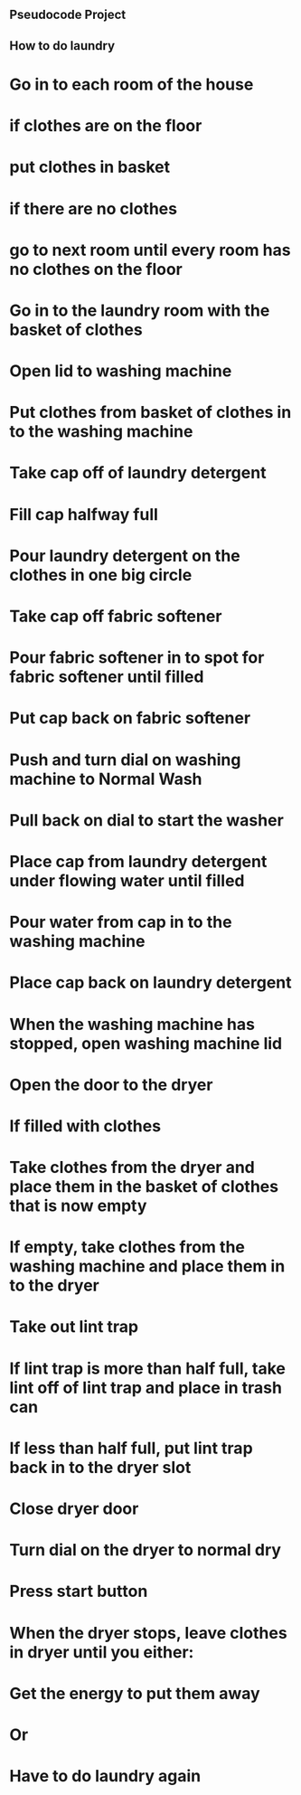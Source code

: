 ## Pseudocode Project

## How to do laundry

# Go in to each room of the house
# if clothes are on the floor
# put clothes in basket
# if there are no clothes
# go to next room until every room has no clothes on the floor

# Go in to the laundry room with the basket of clothes
# Open lid to washing machine
# Put clothes from basket of clothes in to the washing machine

# Take cap off of laundry detergent
# Fill cap halfway full
# Pour laundry detergent on the clothes in one big circle

# Take cap off fabric softener
# Pour fabric softener in to spot for fabric softener until filled
# Put cap back on fabric softener

# Push and turn dial on washing machine to Normal Wash
# Pull back on dial to start the washer
# Place cap from laundry detergent under flowing water until filled
# Pour water from cap in to the washing machine
# Place cap back on laundry detergent

# When the washing machine has stopped, open washing machine lid
# Open the door to the dryer
# If filled with clothes
# Take clothes from the dryer and place them in the basket of clothes that is now empty
# If empty, take clothes from the washing machine and place them in to the dryer

# Take out lint trap
# If lint trap is more than half full, take lint off of lint trap and place in trash can
# If less than half full, put lint trap back in to the dryer slot
# Close dryer door
# Turn dial on the dryer to normal dry
# Press start button

# When the dryer stops, leave clothes in dryer until you either:
# Get the energy to put them away
# Or
# Have to do laundry again